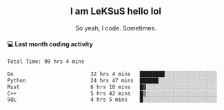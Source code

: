 <h2 align="center">I am LeKSuS hello lol</h2>
<p align="center">So yeah, I code. Sometimes.</p>

#### :computer: Last month coding activity
<!--START_SECTION:waka-->

```txt
Total Time: 99 hrs 4 mins

Go                         32 hrs 4 mins   ████████░░░░░░░░░░░░░░░░░   31.37 %
Python                     24 hrs 47 mins  ██████░░░░░░░░░░░░░░░░░░░   24.24 %
Rust                       6 hrs 18 mins   █▓░░░░░░░░░░░░░░░░░░░░░░░   06.16 %
C++                        5 hrs 42 mins   █▒░░░░░░░░░░░░░░░░░░░░░░░   05.58 %
SQL                        4 hrs 5 mins    █░░░░░░░░░░░░░░░░░░░░░░░░   04.00 %
```

<!--END_SECTION:waka-->
